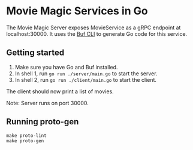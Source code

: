 # Movie Magic Services in Go

The Movie Magic Server exposes MovieService as a gRPC endpoint at localhost:30000.
It uses the [Buf CLI](https://buf.build/docs) to generate Go code for this service.

## Getting started

1. Make sure you have Go and Buf installed.
2. In shell 1, run `go run ./server/main.go` to start the server.
3. In shell 2, run `go run ./client/main.go` to start the client.

The client should now print a list of movies.

Note: Server runs on port 30000.

## Running proto-gen

```shell
make proto-lint
make proto-gen
```
